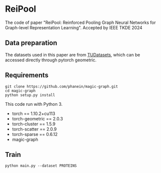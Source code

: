 # ReiPool

The code of paper "ReiPool: Reinforced Pooling Graph Neural Networks for Graph-level Representation Learning". Accepted by IEEE TKDE 2024

## Data preparation

The datasets used in this paper are from [TUDatasets](https://chrsmrrs.github.io/datasets/docs/datasets/), which can be accessed directly through pytorch geometric.

## Requirements

    git clone https://github.com/phanein/magic-graph.git
    cd magic-graph
    python setup.py install

This code run with Python 3.
* torch == 1.10.2+cu113
* torch-geometric == 2.0.3
* torch-cluster == 1.5.9
* torch-scatter == 2.0.9
* torch-sparse == 0.6.12
* magic-graph

## Train
    python main.py --dataset PROTEINS
